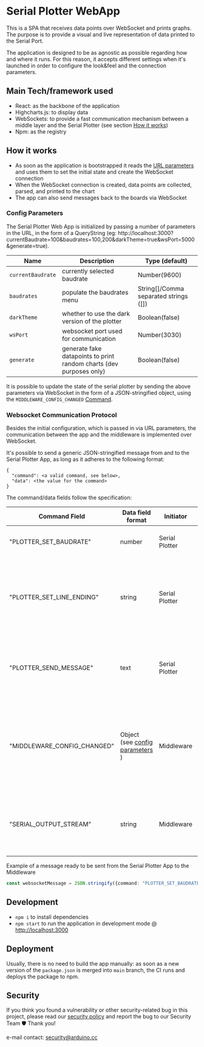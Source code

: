 # Serial Plotter WebApp

This is a SPA that receives data points over WebSocket and prints graphs. The purpose is to provide a visual and live representation of data printed to the Serial Port.

The application is designed to be as agnostic as possible regarding how and where it runs. For this reason, it accepts different settings when it's launched in order to configure the look&feel and the connection parameters.


## Main Tech/framework used

- React: as the backbone of the application
- Highcharts.js: to display data
- WebSockets: to provide a fast communication mechanism between a middle layer and the Serial Plotter (see section [How it works](#how-it-works))
- Npm: as the registry

## How it works

- As soon as the application is bootstrapped it reads the [URL parameters](#config-parameters) and uses them to set the initial state and create the WebSocket connection
- When the WebSocket connection is created, data points are collected, parsed, and printed to the chart
- The app can also send messages back to the boards via WebSocket

### Config Parameters

The Serial Plotter Web App is initialized by passing a number of parameters in the URL, in the form of a QueryString (eg: http://localhost:3000?currentBaudrate=100&baudrates=100,200&darkTheme=true&wsPort=5000&generate=true).

| Name | Description | Type (default) |
|-|-|-|
| `currentBaudrate` | currently selected baudrate | Number(9600)|
| `baudrates` | populate the baudrates menu | String[]/Comma separated strings ([])|
| `darkTheme` | whether to use the dark version of the plotter | Boolean(false) |
| `wsPort` | websocket port used for communication | Number(3030) |
| `generate` | generate fake datapoints to print random charts (dev purposes only)| Boolean(false) |

It is possible to update the state of the serial plotter by sending the above parameters via WebSocket in the form of a JSON-stringified object, using the `MIDDLEWARE_CONFIG_CHANGED` [Command](#websocket-communication-protocol).

### Websocket Communication Protocol

Besides the initial configuration, which is passed in via URL parameters, the communication between the app and the middleware is implemented over WebSocket.

It's possible to send a generic JSON-stringified message from and to the Serial Plotter App, as long as it adheres to the following format:

```
{
  "command": <a valid command, see below>,
  "data": <the value for the command>
}
```

The command/data fields follow the specification:

| Command Field | Data field format | Initiator | Description |
|-|-|-|-|
| "PLOTTER_SET_BAUDRATE" | number | Serial Plotter | request the middleware to change the baudrate|
| "PLOTTER_SET_LINE_ENDING" | string | Serial Plotter|  request the middleware to change the lineending for the messages sent from the middleware to the board|
| "PLOTTER_SEND_MESSAGE" | text | Serial Plotter | send a message to the middleware. The message will be sent over to the board |
| "MIDDLEWARE_CONFIG_CHANGED" | Object (see [config parameters](#config-parameters) ) | Middleware | Send an updated configuration from the middleware to the Serial Plotter. Used to update the state, eg: changing the color theme at runtime |
| "SERIAL_OUTPUT_STREAM" | string | Middleware | the raw data coming from the serial port that is sent by the middleware to the serial plotter |

Example of a message ready to be sent from the Serial Plotter App to the Middleware

```typescript
const websocketMessage = JSON.stringify({command: "PLOTTER_SET_BAUDRATE", data: 9600})
```

## Development

- `npm i` to install dependencies
- `npm start` to run the application in development mode @ [http://localhost:3000](http://localhost:3000)

## Deployment

Usually, there is no need to build the app manually: as soon as a new version of the `package.json` is merged into `main` branch, the CI runs and deploys the package to npm.

## Security

If you think you found a vulnerability or other security-related bug in this project, please read our [security policy](https://github.com/arduino/arduino-serial-plotter-webapp/security/policy) and report the bug to our Security Team 🛡️ Thank you!

e-mail contact: security@arduino.cc